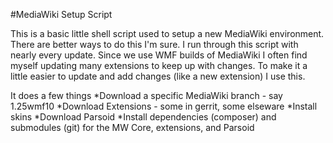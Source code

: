 #MediaWiki Setup Script

This is a basic little shell script used to setup a new MediaWiki
environment. There are better ways to do this I'm sure. I run through
this script with nearly every update. Since we use WMF builds of
MediaWiki I often find myself updating many extensions to keep up with
changes. To make it a little easier to update and add changes (like a
new extension) I use this.

It does a few things 
*Download a specific MediaWiki branch - say
1.25wmf10 
*Download Extensions - some in gerrit, some elseware 
*Install skins
*Download Parsoid
*Install dependencies (composer) and submodules (git) for the MW Core,
 extensions, and Parsoid

